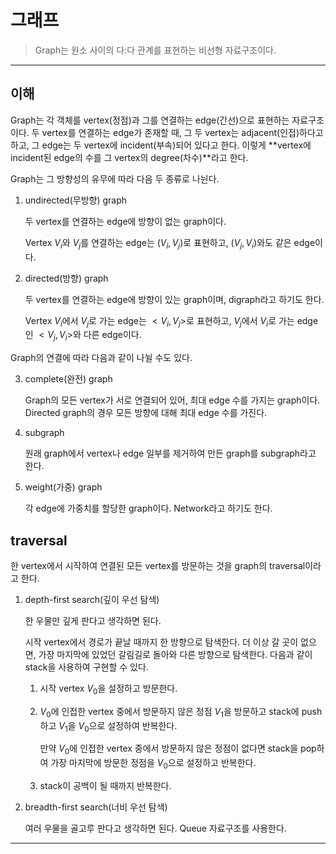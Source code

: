 # 그래프

> Graph는 원소 사이의 다:다 관계를 표현하는 비선형 자료구조이다.

---

## 이해

Graph는 각 객체를 vertex(정점)과 그를 연결하는 edge(간선)으로 표현하는 자료구조이다. 두 vertex를 연결하는 edge가 존재할 때, 그 두 vertex는 adjacent(인접)하다고 하고, 그 edge는 두 vertex에 incident(부속)되어 있다고 한다. 이렇게 **vertex에 incident된 edge의 수를 그 vertex의 degree(차수)**라고 한다.

Graph는 그 방향성의 유무에 따라 다음 두 종류로 나뉜다.

1.  undirected(무방향) graph

    두 vertex를 연결하는 edge에 방향이 없는 graph이다.

    Vertex $V_i$와 $V_j$를 연결하는 edge는 $(V_i, V_j)$로 표현하고, $(V_j, V_i)$와도 같은 edge이다.

2.  directed(방향) graph

    두 vertex를 연결하는 edge에 방향이 있는 graph이며, digraph라고 하기도 한다.

    Vertex $V_i$에서 $V_j$로 가는 edge는 $<V_i, V_j>$로 표현하고, $V_j$에서 $V_i$로 가는 edge인 $<V_j, V_i>$와 다른 edge이다.

Graph의 연결에 따라 다음과 같이 나뉠 수도 있다.

3.  complete(완전) graph

    Graph의 모든 vertex가 서로 연결되어 있어, 최대 edge 수를 가지는 graph이다. Directed graph의 경우 모든 방향에 대해 최대 edge 수를 가진다.

4.  subgraph

    원래 graph에서 vertex나 edge 일부를 제거하여 만든 graph를 subgraph라고 한다.

5.  weight(가중) graph

    각 edge에 가중치를 할당한 graph이다. Network라고 하기도 한다.

## traversal

한 vertex에서 시작하여 연결된 모든 vertex를 방문하는 것을 graph의 traversal이라고 한다.

1. depth-first search(깊이 우선 탐색)

   한 우물만 깊게 판다고 생각하면 된다.

   시작 vertex에서 경로가 끝날 때까지 한 방향으로 탐색한다. 더 이상 갈 곳이 없으면, 가장 마지막에 있었던 갈림길로 돌아와 다른 방향으로 탐색한다. 다음과 같이 stack을 사용하여 구현할 수 있다.

   1. 시작 vertex $V_0$을 설정하고 방문한다.

   2. $V_0$에 인접한 vertex 중에서 방문하지 않은 정점 $V_1$을 방문하고 stack에 push하고 $V_1$을 $V_0$으로 설정하여 반복한다.

      만약 $V_0$에 인접한 vertex 중에서 방문하지 않은 정점이 없다면 stack을 pop하여 가장 마지막에 방문한 정점을 $V_0$으로 설정하고 반복한다.

   3. stack이 공백이 될 때까지 반복한다.

2. breadth-first search(너비 우선 탐색)

   여러 우물을 골고루 판다고 생각하면 된다. Queue 자료구조를 사용한다.

---

